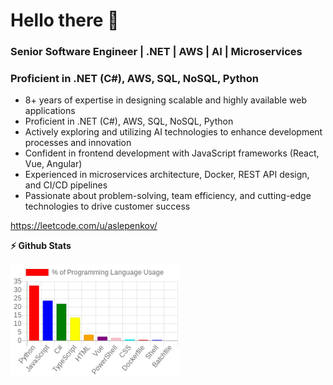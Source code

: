 # Hello there 👋
### Senior Software Engineer | .NET | AWS | AI | Microservices

###  Proficient in .NET (C#), AWS, SQL, NoSQL, Python
- 8+ years of expertise in designing scalable and highly available web applications
- Proficient in .NET (C#), AWS, SQL, NoSQL, Python
- Actively exploring and utilizing AI technologies to enhance development processes and innovation
- Confident in frontend development with JavaScript frameworks (React, Vue, Angular)
- Experienced in microservices architecture, Docker, REST API design, and CI/CD pipelines
- Passionate about problem-solving, team efficiency, and cutting-edge technologies to drive customer success

https://leetcode.com/u/aslepenkov/

<b>⚡ Github Stats</b>
<!--
<p>
<img height="180em" src="https://github-readme-stats.vercel.app/api/top-langs/?username=aslepenkov&show_icons=true&hide_border=true&layout=compact&langs_count=8"/>
</p>
-->
<p>
<img height="180em" src="https://github.com/aslepenkov/aslepenkov.github.io/blob/master/output/chart.png?raw=true"/>
</p>
